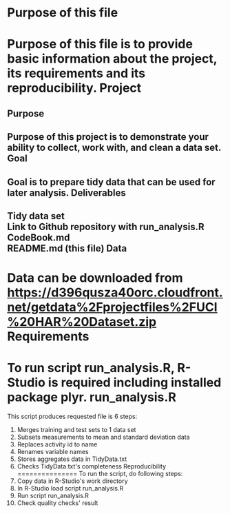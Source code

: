 Purpose of this file
====================
Purpose of this file is to provide basic information about the project, its requirements and its reproducibility.
Project
=======
Purpose
-------
Purpose of this project is to demonstrate your ability to collect, work with, and clean a data set. 
Goal
----
Goal is to prepare tidy data that can be used for later analysis.
Deliverables
------------
Tidy data set<br>
Link to Github repository with run_analysis.R<br>
CodeBook.md<br>
README.md (this file)
Data
----
Data can be downloaded from <br>https://d396qusza40orc.cloudfront.net/getdata%2Fprojectfiles%2FUCI%20HAR%20Dataset.zip<br>
Requirements
============
To run script run_analysis.R, R-Studio is required including installed package plyr.
run_analysis.R
==============
This script produces requested file is 6 steps:<br>
1. Merges training and test sets to 1 data set<br>
2. Subsets measurements to mean and standard deviation data<br>
3. Replaces activity id to name<br>
4. Renames variable names<br>
5. Stores aggregates data in TidyData.txt<br>
6. Checks TidyData.txt's completeness
Reproducibility
===============
To run the script, do following steps:<br>
1. Copy data in R-Studio's work directory<br>
2. In R-Studio load script run_analysis.R<br>
3. Run script run_analysis.R<br>
4. Check quality checks' result



